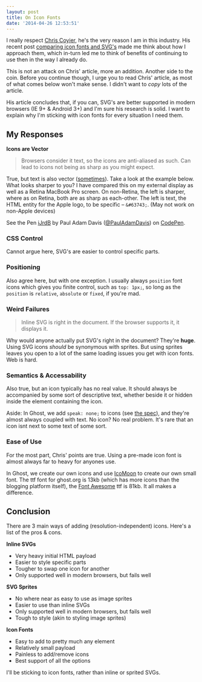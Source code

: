 ```yaml
---
layout: post
title: On Icon Fonts
date: '2014-04-26 12:53:51'
---
```


I really respect [Chris Coyier](https://twitter.com/chriscoyier), he's the very reason I am in this industry. His recent post [comparing icon fonts and SVG's](http://css-tricks.com/icon-fonts-vs-svg/) made me think about how I approach them, which in-turn led me to think of benefits of continuing to use then in the way I already do.

This is not an attack on Chris' article, more an addition. Another side to the coin. Before you continue though, I urge you to read Chris' article, as most of what comes below won't make sense. I didn't want to *copy* lots of the article.

His article concludes that, if you can, SVG's are better supported in modern browsers (IE 9+ & Android 3+) and I'm sure his research is solid. I want to explain why I'm sticking with icon fonts for every situation I need them.

## My Responses

**Icons are Vector**

> Browsers consider it text, so the icons are anti-aliased as such. Can lead to icons not being as sharp as you might expect.

True, but text is also vector ([sometimes](http://en.wikipedia.org/wiki/Computer_font#Outline_fonts)). Take a look at the example below. What looks sharper to you? I have compared this on my external display as well as a Retina MacBook Pro screen. On non-Retina, the left is sharper, where as on Retina, both are as sharp as each-other. The left is text, the HTML entity for the Apple logo, to be specific – `&#63743;`. (May not work on non-Apple devices)

<p data-height="280" data-theme-id="0" data-slug-hash="iJrdB" data-default-tab="result" class='codepen'>See the Pen <a href='http://codepen.io/PaulAdamDavis/pen/iJrdB/'>iJrdB</a> by Paul Adam Davis (<a href='http://codepen.io/PaulAdamDavis'>@PaulAdamDavis</a>) on <a href='http://codepen.io'>CodePen</a>.</p>
<script async src="//codepen.io/assets/embed/ei.js"></script>

### CSS Control

Cannot argue here, SVG's are easier to control specific parts.

### Positioning

Also agree here, but with one exception. I usually always `position` font icons which gives you finite control, such as `top: 1px;`, so long as the `position` is `relative`, `absolute` or `fixed`, if you're mad.

### Weird Failures

> Inline SVG is right in the document. If the browser supports it, it displays it.

Why would anyone actually put SVG's right in the document? They're **huge**. Using SVG icons *should* be synonymous with sprites. But using sprites leaves you open to a lot of the same loading issues you get with icon fonts. Web is hard.

### Semantics & Accessability

Also true, but an icon typically has no real value. It should always be accompanied by some sort of descriptive text, whether beside it or hidden inside the element containing the icon.

Aside: In Ghost, we add `speak: none;` to icons (see [the spec](http://www.w3.org/TR/CSS2/aural.html#propdef-speak)), and they're almost always coupled with text. No icon? No real problem. It's rare that an icon isnt next to some text of some sort.

### Ease of Use

For the most part, Chris' points are true. Using a pre-made icon font is almost always far to heavy for anyones use.

In Ghost, we create our own icons and use [IcoMoon](http://icomoon.io/) to create our own small font. The ttf font for ghost.org is 13kb (which has more icons than the blogging platform itself), the [Font Awesome](http://fontawesome.io/) ttf is 81kb. It all makes a difference.

## Conclusion

There are 3 main ways of adding (resolution-independent) icons.
Here's a list of the pros & cons.

**Inline SVGs**

* Very heavy initial HTML payload
* Easier to style specific parts
* Tougher to swap one icon for another
* Only supported well in modern browsers, but fails well

**SVG Sprites**

* No where near as easy to use as image sprites
* Easier to use than inline SVGs
* Only supported well in modern browsers, but fails well
* Tough to style (akin to styling image sprites)

**Icon Fonts**

* Easy to add to pretty much any element
* Relatively small payload
* Painless to add/remove icons
* Best support of all the options

I'll be sticking to icon fonts, rather than inline or sprited SVGs.